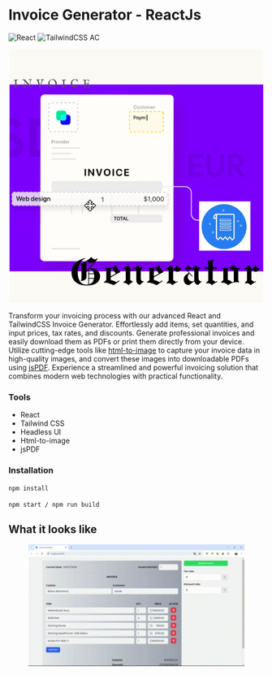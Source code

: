 # Invoice Generator - ReactJs

![React](https://img.shields.io/badge/React-18181b?style=for-the-badge&logo=react&logoColor=61DAFB)
![TailwindCSS](https://img.shields.io/badge/TailwindCSS-06B6D4?style=for-the-badge&logo=tailwind-css&logoColor=white)
AC
<p align="center">
  <img src="Invoice.png">
</p>

Transform your invoicing process with our advanced React and TailwindCSS Invoice Generator. Effortlessly add items, set quantities, and input prices, tax rates, and discounts. Generate professional invoices and easily download them as PDFs or print them directly from your device. Utilize cutting-edge tools like [html-to-image](https://github.com/bubkoo/html-to-image) to capture your invoice data in high-quality images, and convert these images into downloadable PDFs using [jsPDF](https://github.com/parallax/jsPDF). Experience a streamlined and powerful invoicing solution that combines modern web technologies with practical functionality.


### Tools

- React
- Tailwind CSS
- Headless UI
- Html-to-image
- jsPDF

### Installation

```
npm install

npm start / npm run build
```

## What it looks like


<p align="center">
  <img src="demo.gif">
</p>
